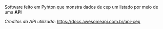 
Software feito em Pyhton que monstra dados de cep um listado por meio de uma **API** 


_Creditos da API utilizada_: https://docs.awesomeapi.com.br/api-cep
